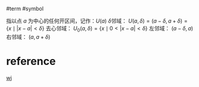 #term #symbol 


指以点 $a$ 为中心的任何开区间，记作：$U(a)$
${\displaystyle \delta }$邻域： ${\displaystyle U(a,\delta )=(a-\delta ,a+\delta )=\left\{x\mid |x-a|<\delta \right\}}$
去心邻域： ${\displaystyle U_{0}(a,\delta )=\left\{x\mid 0<|x-a|<\delta \right\}}$
左邻域： ${\displaystyle (a-\delta ,a)}$
右邻域： ${\displaystyle (a,a+\delta )}$


# reference
[wj](https://zh.wikipedia.org/wiki/%E9%82%BB%E5%9F%9F)